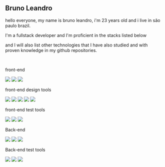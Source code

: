 ## Bruno Leandro

hello everyone, my name is bruno leandro, i'm 23 years old and i live in são paulo brazil.

I'm a fullstack developer and I'm proficient in the stacks listed below

and I will also list other technologies that I have also studied and with proven knowledge in my github repositories.

<br />

front-end
<div>
  <img src=https://img.shields.io/badge/-ReactJs-61DAFB?logo=react&logoColor=white&style=for-the-badge />
  <img src=https://img.shields.io/badge/next.js-000000?style=for-the-badge&logo=nextdotjs&logoColor=white />
  <img src=https://img.shields.io/badge/Vue.js-35495E?style=for-the-badge&logo=vuedotjs&logoColor=4FC08D />
</div>

front-end design tools
<div>
  <img src=https://img.shields.io/badge/Sass-CC6699?style=for-the-badge&logo=sass&logoColor=white />
  <img src=https://img.shields.io/badge/Material--UI-0081CB?style=for-the-badge&logo=material-ui&logoColor=white />
  <img src=https://img.shields.io/badge/styled--components-DB7093?style=for-the-badge&logo=styled-components&logoColor=white />
  <img src=https://img.shields.io/badge/Bootstrap-563D7C?style=for-the-badge&logo=bootstrap&logoColor=white />
  <img src=https://img.shields.io/badge/ANTD-ant--design-blue />
</div>

front-end test tools
<div>
  <img src=https://img.shields.io/badge/-React%20Testing%20Library-red />
  <img src=https://img.shields.io/badge/Jest-c21325?style=for-the-badge&logo=jest&logoColor=white />
  <img src=https://img.shields.io/badge/CY-cypress-%23000000 />
</div>

Back-end
<div>
  <img src=https://img.shields.io/badge/Node.js-43853D?style=for-the-badge&logo=node.js&logoColor=white />
  <img src=https://img.shields.io/badge/Laravel-FF2D20?style=for-the-badge&logo=laravel&logoColor=white />
  <img src=https://img.shields.io/badge/Spring-6DB33F?style=for-the-badge&logo=spring&logoColor=whitee />
</div>

Back-end test tools
<div>
  <img src=https://img.shields.io/badge/Jest-323330?style=for-the-badge&logo=Jest&logoColor=white />
  <img src=https://img.shields.io/badge/Laravel-FF2D20?style=for-the-badge&logo=laravel&logoColor=white />
  <img src=https://img.shields.io/badge/Spring-6DB33F?style=for-the-badge&logo=spring&logoColor=whitee />
</div>

<br />
</div>
